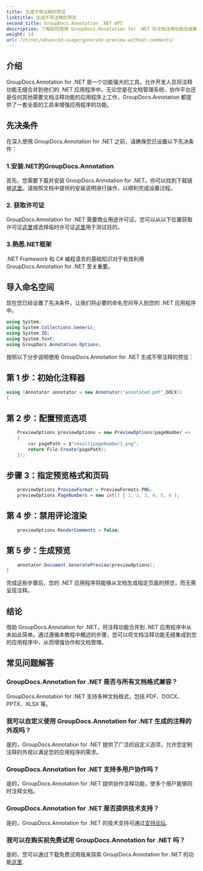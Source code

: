 ```yaml
---
title: 生成不带注释的预览
linktitle: 生成不带注释的预览
second_title: GroupDocs.Annotation .NET API
description: 了解如何使用 GroupDocs.Annotation for .NET 将文档注释功能无缝集成到 .NET 应用程序中。
weight: 14
url: /zh/net/advanced-usage/generate-preview-without-comments/
---
```

## 介绍
GroupDocs.Annotation for .NET 是一个功能强大的工具，允许开发人员将注释功能无缝合并到他们的 .NET 应用程序中。无论您是在文档管理系统、协作平台还是任何其他需要文档注释功能的应用程序上工作，GroupDocs.Annotation 都提供了一套全面的工具来增强应用程序的功能。
## 先决条件
在深入使用 GroupDocs.Annotation for .NET 之前，请确保您已设置以下先决条件：
### 1.安装.NET的GroupDocs.Annotation
首先，您需要下载并安装 GroupDocs.Annotation for .NET。你可以找到下载链接[这里](https://releases.groupdocs.com/annotation/net/)。请按照文档中提供的安装说明进行操作，以顺利完成设置过程。
### 2. 获取许可证
GroupDocs.Annotation for .NET 需要商业用途许可证。您可以从以下位置获取许可证[这里](https://purchase.groupdocs.com/buy)或选择临时许可证[这里](https://purchase.groupdocs.com/temporary-license/)用于测试目的。
### 3.熟悉.NET框架
.NET Framework 和 C# 编程语言的基础知识对于有效利用 GroupDocs.Annotation for .NET 至关重要。

## 导入命名空间
现在您已经设置了先决条件，让我们将必要的命名空间导入到您的 .NET 应用程序中。

```csharp
using System;
using System.Collections.Generic;
using System.IO;
using System.Text;
using GroupDocs.Annotation.Options;
```

按照以下分步说明使用 GroupDocs.Annotation for .NET 生成不带注释的预览：
## 第 1 步：初始化注释器
```csharp
using (Annotator annotator = new Annotator("annotated.pdf"_DOCX))
{
```
## 第 2 步：配置预览选项
```csharp
    PreviewOptions previewOptions = new PreviewOptions(pageNumber =>
    {
        var pagePath = $"result{pageNumber}.png";
        return File.Create(pagePath);
    });
```
## 步骤 3：指定预览格式和页码
```csharp
    previewOptions.PreviewFormat = PreviewFormats.PNG;
    previewOptions.PageNumbers = new int[] { 1, 2, 3, 4, 5, 6 };
```
## 第 4 步：禁用评论渲染
```csharp
    previewOptions.RenderComments = false;
```
## 第 5 步：生成预览
```csharp
    annotator.Document.GeneratePreview(previewOptions);
}
```
完成这些步骤后，您的 .NET 应用程序将能够从文档生成指定页面的预览，而无需呈现注释。

## 结论
借助 GroupDocs.Annotation for .NET，将注释功能合并到 .NET 应用程序中从未如此简单。通过遵循本教程中概述的步骤，您可以将文档注释功能无缝集成到您的应用程序中，从而增强协作和文档管理。
## 常见问题解答
### GroupDocs.Annotation for .NET 是否与所有文档格式兼容？
GroupDocs.Annotation for .NET 支持多种文档格式，包括 PDF、DOCX、PPTX、XLSX 等。
### 我可以自定义使用 GroupDocs.Annotation for .NET 生成的注释的外观吗？
是的，GroupDocs.Annotation for .NET 提供了广泛的自定义选项，允许您定制注释的外观以满足您的应用程序的需求。
### GroupDocs.Annotation for .NET 支持多用户协作吗？
是的，GroupDocs.Annotation for .NET 提供协作注释功能，使多个用户能够同时注释文档。
### GroupDocs.Annotation for .NET 是否提供技术支持？
是的，GroupDocs.Annotation for .NET 的技术支持可通过[支持论坛](https://forum.groupdocs.com/c/annotation/10).
### 我可以在购买前免费试用 GroupDocs.Annotation for .NET 吗？
是的，您可以通过下载免费试用版来探索 GroupDocs.Annotation for .NET 的功能[这里](https://releases.groupdocs.com/).